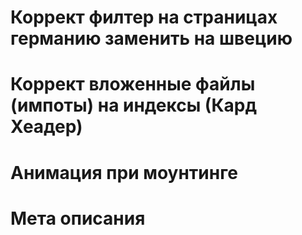 # Коррект филтер на страницах германию заменить на швецию
# Коррект вложенные файлы (импоты) на индексы (Кард Хеадер)
# Анимация при моунтинге
# Мета описания